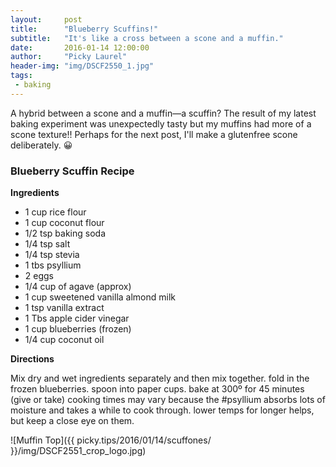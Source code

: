 ```yaml
---
layout:     post
title:      "Blueberry Scuffins!"
subtitle:   "It's like a cross between a scone and a muffin."
date:       2016-01-14 12:00:00
author:     "Picky Laurel"
header-img: "img/DSCF2550_1.jpg"
tags:
 - baking
---
```


A hybrid between a scone and a muffin—a scuffin? The result of my latest baking experiment was unexpectedly tasty but my muffins had more of a scone texture!! Perhaps for the next post, I'll make a glutenfree scone deliberately. 😀

### Blueberry Scuffin Recipe

 **Ingredients**

 - 1 cup rice flour 
 - 1 cup coconut flour 
 - 1/2 tsp baking soda 
 - 1/4 tsp salt 
 - 1/4 tsp stevia 
 - 1 tbs psyllium 
 - 2 eggs 
 - 1/4 cup of agave (approx) 
 - 1 cup sweetened vanilla almond milk 
 - 1 tsp vanilla extract 
 - 1 Tbs apple cider vinegar 
 - 1 cup blueberries (frozen) 
 - 1/4 cup coconut oil 

 **Directions**
 
 Mix dry and wet ingredients separately and then mix together. fold in the frozen blueberries. spoon into paper cups. bake at 300º for 45 minutes (give or take) cooking times may vary because the #psyllium absorbs lots of moisture and takes a while to cook through. lower temps for longer helps, but keep a close eye on them.

![Muffin Top]({{ picky.tips/2016/01/14/scuffones/ }}/img/DSCF2551_crop_logo.jpg)